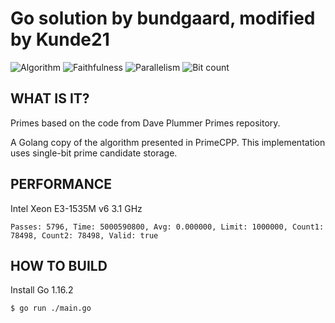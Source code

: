 # Go solution by bundgaard, modified by Kunde21

![Algorithm](https://img.shields.io/badge/Algorithm-base-green)
![Faithfulness](https://img.shields.io/badge/Faithful-yes-green)
![Parallelism](https://img.shields.io/badge/Parallel-no-green)
![Bit count](https://img.shields.io/badge/Bits-1-green)

## WHAT IS IT?
Primes based on the code from Dave Plummer Primes repository.

A Golang copy of the algorithm presented in PrimeCPP. This implementation uses single-bit prime candidate storage.

## PERFORMANCE

Intel Xeon E3-1535M v6 3.1 GHz

```
Passes: 5796, Time: 5000590800, Avg: 0.000000, Limit: 1000000, Count1: 78498, Count2: 78498, Valid: true
```



## HOW TO BUILD

Install Go 1.16.2

```bash 
$ go run ./main.go
```
